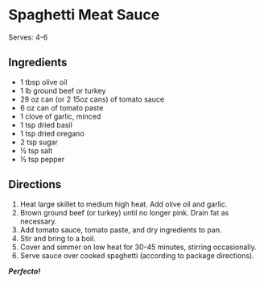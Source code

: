 # Spaghetti Meat Sauce

Serves: 4-6

## Ingredients

* 1 tbsp olive oil
* 1 lb ground beef or turkey
* 29 oz can (or 2 15oz cans) of tomato sauce
* 6 oz can of tomato paste
* 1 clove of garlic, minced
* 1 tsp dried basil
* 1 tsp dried oregano
* 2 tsp sugar
* ½ tsp salt
* ½ tsp pepper

## Directions

1. Heat large skillet to medium high heat. Add olive oil and garlic.
2. Brown ground beef (or turkey) until no longer pink. Drain fat as necessary.
3. Add tomato sauce, tomato paste, and dry ingredients to pan.
4. Stir and bring to a boil.
5. Cover and simmer on low heat for 30-45 minutes, stirring occasionally.
6. Serve sauce over cooked spaghetti (according to package directions).

_**Perfecto!**_